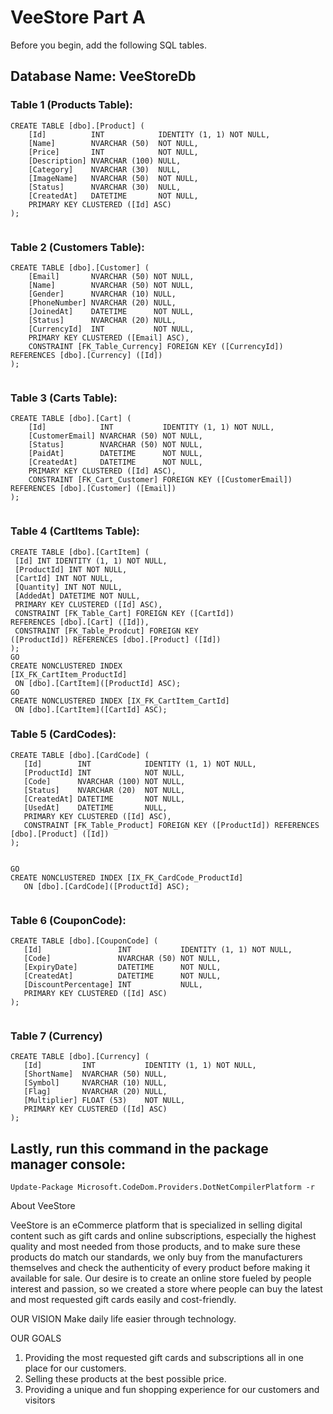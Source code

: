 # VeeStore Part A

Before you begin, add the following SQL tables.

## Database Name: VeeStoreDb

### Table 1 (Products Table):
```
CREATE TABLE [dbo].[Product] (
    [Id]          INT            IDENTITY (1, 1) NOT NULL,
    [Name]        NVARCHAR (50)  NOT NULL,
    [Price]       INT            NOT NULL,
    [Description] NVARCHAR (100) NULL,
    [Category]    NVARCHAR (30)  NULL,
    [ImageName]   NVARCHAR (50)  NOT NULL,
    [Status]      NVARCHAR (30)  NULL,
    [CreatedAt]   DATETIME       NOT NULL,
    PRIMARY KEY CLUSTERED ([Id] ASC)
);


```
### Table 2 (Customers Table): 
```
CREATE TABLE [dbo].[Customer] (
    [Email]       NVARCHAR (50) NOT NULL,
    [Name]        NVARCHAR (50) NOT NULL,
    [Gender]      NVARCHAR (10) NULL,
    [PhoneNumber] NVARCHAR (20) NULL,
    [JoinedAt]    DATETIME      NOT NULL,
    [Status]      NVARCHAR (20) NULL,
    [CurrencyId]  INT           NOT NULL,
    PRIMARY KEY CLUSTERED ([Email] ASC),
    CONSTRAINT [FK_Table_Currency] FOREIGN KEY ([CurrencyId]) REFERENCES [dbo].[Currency] ([Id])
);


```
### Table 3 (Carts Table):
```
CREATE TABLE [dbo].[Cart] (
    [Id]            INT           IDENTITY (1, 1) NOT NULL,
    [CustomerEmail] NVARCHAR (50) NOT NULL,
    [Status]        NVARCHAR (50) NOT NULL,
    [PaidAt]        DATETIME      NOT NULL,
    [CreatedAt]     DATETIME      NOT NULL,
    PRIMARY KEY CLUSTERED ([Id] ASC),
    CONSTRAINT [FK_Cart_Customer] FOREIGN KEY ([CustomerEmail]) REFERENCES [dbo].[Customer] ([Email])
);


```
### Table 4 (CartItems Table):
```
CREATE TABLE [dbo].[CartItem] (
 [Id] INT IDENTITY (1, 1) NOT NULL,
 [ProductId] INT NOT NULL,
 [CartId] INT NOT NULL,
 [Quantity] INT NOT NULL,
 [AddedAt] DATETIME NOT NULL,
 PRIMARY KEY CLUSTERED ([Id] ASC),
 CONSTRAINT [FK_Table_Cart] FOREIGN KEY ([CartId])
REFERENCES [dbo].[Cart] ([Id]),
 CONSTRAINT [FK_Table_Prodcut] FOREIGN KEY
([ProductId]) REFERENCES [dbo].[Product] ([Id])
);
GO
CREATE NONCLUSTERED INDEX
[IX_FK_CartItem_ProductId]
 ON [dbo].[CartItem]([ProductId] ASC);
GO
CREATE NONCLUSTERED INDEX [IX_FK_CartItem_CartId]
 ON [dbo].[CartItem]([CartId] ASC);
 ```
 ### Table 5 (CardCodes):
 ```
 CREATE TABLE [dbo].[CardCode] (
    [Id]        INT            IDENTITY (1, 1) NOT NULL,
    [ProductId] INT            NOT NULL,
    [Code]      NVARCHAR (100) NOT NULL,
    [Status]    NVARCHAR (20)  NOT NULL,
    [CreatedAt] DATETIME       NOT NULL,
    [UsedAt]    DATETIME       NULL,
    PRIMARY KEY CLUSTERED ([Id] ASC),
    CONSTRAINT [FK_Table_Product] FOREIGN KEY ([ProductId]) REFERENCES [dbo].[Product] ([Id])
);


GO
CREATE NONCLUSTERED INDEX [IX_FK_CardCode_ProductId]
    ON [dbo].[CardCode]([ProductId] ASC);


 ```
 
 ### Table 6 (CouponCode):
 ```
 CREATE TABLE [dbo].[CouponCode] (
    [Id]                 INT           IDENTITY (1, 1) NOT NULL,
    [Code]               NVARCHAR (50) NOT NULL,
    [ExpiryDate]         DATETIME      NOT NULL,
    [CreatedAt]          DATETIME      NOT NULL,
    [DiscountPercentage] INT           NULL,
    PRIMARY KEY CLUSTERED ([Id] ASC)
);


 ```
 
 ### Table 7 (Currency)
 ```
 CREATE TABLE [dbo].[Currency] (
    [Id]         INT           IDENTITY (1, 1) NOT NULL,
    [ShortName]  NVARCHAR (50) NULL,
    [Symbol]     NVARCHAR (10) NULL,
    [Flag]       NVARCHAR (20) NULL,
    [Multiplier] FLOAT (53)    NOT NULL,
    PRIMARY KEY CLUSTERED ([Id] ASC)
);

 ```

 ## Lastly, run this command in the package manager console:
 ```
 Update-Package Microsoft.CodeDom.Providers.DotNetCompilerPlatform -r
 ```

About VeeStore

VeeStore is an eCommerce platform that is specialized in selling digital content such as gift cards and online subscriptions, especially the highest quality and most needed from those products, and to make sure these products do match our standards, we only buy from the manufacturers themselves and check the authenticity of every product before making it available for sale.
Our desire is to create an online store fueled by people interest and passion, so we created a store where people can buy the latest and most requested gift cards easily and cost-friendly.


OUR VISION
Make daily life easier through technology.

OUR GOALS

1. Providing the most requested gift cards and subscriptions all in one place for our customers.
2. Selling these products at the best possible price.
3. Providing a unique and fun shopping experience for our customers and visitors
